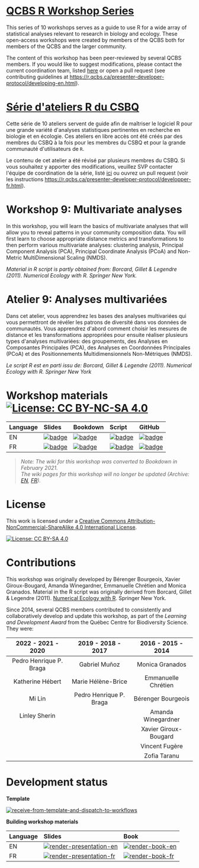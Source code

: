 # [QCBS R Workshop Series](https://r.qcbs.ca/)

This series of 10 workshops serves as a guide to use R for a wide array of statistical analyses relevant to research in biology and ecology. These open-access workshops were created by members of the QCBS both for members of the QCBS and the larger community.

The content of this workshop has been peer-reviewed by several QCBS members. If you would like to suggest modifications, please contact the current coordination team, listed [here](https://r.qcbs.ca/about/) or open a pull request (see contributing guidelines at <https://r.qcbs.ca/presenter-developer-protocol/developing-en.html>).

# [Série d'ateliers R du CSBQ](https://r.qcbs.ca/fr/)

Cette série de 10 ateliers servent de guide afin de maîtriser le logiciel R pour une grande variété d'analyses statistiques pertinentes en recherche en biologie et en écologie. Ces ateliers en libre accès ont été créés par des membres du CSBQ à la fois pour les membres du CSBQ et pour la grande communauté d'utilisateurs de `R`.

Le contenu de cet atelier a été révisé par plusieurs membres du CSBQ. Si vous souhaitez y apporter des modifications, veuillez SVP contacter l'équipe de coordination de la série, listé [ici](https://r.qcbs.ca/fr/about/) ou ouvrez un pull request (voir les instructions <https://r.qcbs.ca/presenter-developer-protocol/developper-fr.html>).


# Workshop 9: Multivariate analyses

In this workshop, you will learn the basics of multivariate analyses that will
allow you to reveal patterns in your community composition data. You will first
learn to choose appropriate distance metrics and transformations to then perform
various multivariate analyses: clustering analysis, Principal Component Analysis
(PCA), Principal Coordinate Analysis (PCoA) and
Non-Metric MultiDimensional Scaling (NMDS).

*Material in R script is partly obtained from: Borcard, Gillet & Legendre (2011). Numerical Ecology with R. Springer New York.*

# Atelier 9: Analyses multivariées

Dans cet atelier, vous apprendrez les bases des analyses multivariées qui vous
permettront de révéler les patrons de diversité dans vos données de communautés.
Vous apprendrez d'abord comment choisir les mesures de distance et les
transformations appropriées pour ensuite réaliser plusieurs types d'analyses
multivariées: des groupements, des Analyses en Composantes Principales (PCA), des Analyses en Coordonnées Principales
(PCoA) et des Positionnements Multidimensionnels Non-Métriques (NMDS).

*Le script R est en parti issu de: Borcard, Gillet & Legendre (2011). Numerical Ecology with R. Springer New York*

# Workshop materials [![License: CC BY-NC-SA 4.0](https://img.shields.io/badge/License-CC%20BY--NC--SA%204.0-lightgrey.svg)](https://creativecommons.org/licenses/by-nc-sa/4.0/)

Language | Slides | Bookdown | Script | GitHub 
:--------|:-------|:-----|:------ |:-------
EN | [![badge](https://img.shields.io/static/v1?style=flat-square&label=Slides&message=09&color=red&logo=html5)](https://r.qcbs.ca/workshop09/pres-en/workshop09-pres-en.html) | [![badge](https://img.shields.io/static/v1?style=flat-square&label=book&message=09&logo=github)](https://r.qcbs.ca/workshop09/book-en/index.html) | [![badge](https://img.shields.io/static/v1?style=flat-square&label=script&message=09&color=2a50b8&logo=r)](https://r.qcbs.ca/workshop09/book-en/workshop09-script-en.R) | [![badge](https://img.shields.io/static/v1?style=flat-square&label=repo&message=dev&color=6f42c1&logo=github)](https://github.com/QCBSRworkshops/workshop09) 
FR | [![badge](https://img.shields.io/static/v1?style=flat-square&label=Diapos&message=09&color=red&logo=html5)](https://r.qcbs.ca/workshop09/pres-fr/workshop09-pres-fr.html) | [![badge](https://img.shields.io/static/v1?style=flat-square&label=livre&message=09&logo=github)](https://r.qcbs.ca/workshop09/book-fr/index.html) | [![badge](https://img.shields.io/static/v1?style=flat-square&label=script&message=09&color=2a50b8&logo=r)](https://r.qcbs.ca/workshop09/book-fr/workshop09-script-fr.R) | [![badge](https://img.shields.io/static/v1?style=flat-square&label=repo&message=dev&color=6f42c1&logo=github)](https://github.com/QCBSRworkshops/workshop09) 

> *Note: The wiki for this workshop was converted to Bookdown in February 2021. <br> The wiki pages for this workshop will no longer be updated (Archive: [EN](https://wiki.qcbs.ca/r_workshop9), [FR](https://wiki.qcbs.ca/r_atelier9)).* 

# License

This work is licensed under a [Creative Commons Attribution-NonCommercial-ShareAlike 4.0 International License](https://creativecommons.org/licenses/by-sa/4.0/).

[![License: CC BY-SA 4.0](https://img.shields.io/badge/License-CC%20BY--SA%204.0-lightgrey.svg)](https://creativecommons.org/licenses/by-sa/4.0/)

# Contributions 

This workshop was originally developed by Bérenger Bourgeois, Xavier Giroux-Bougard, Amanda Winegardner, Emmanuelle Chrétien and Monica Granados. Material in the R script was originally derived from Borcard, Gillet & Legendre (2011). [Numerical Ecology with R](https://www.springer.com/us/book/9783319714035). Springer New York.

Since 2014, several QCBS members contributed to consistently and collaboratively develop and update this workshop, as part of the *Learning and Development Award* from the Québec Centre for Biodiversity Science. They were:

|      2022 - 2021 - 2020      |      2019 - 2018 - 2017     |      2016 - 2015 - 2014      |
|:----------------------------:|:---------------------------:|:----------------------------:|
| Pedro Henrique P. Braga  | Gabriel Muñoz | Monica Granados |
|  Katherine Hébert        | Marie Hélène-Brice  |   Emmanuelle Chrétien        |
|  Mi Lin                  | Pedro Henrique P. Braga | Bérenger Bourgeois     |
|  Linley Sherin           |                             | Amanda Winegardner       |
|                              |                             | Xavier Giroux-Bougard    |
|                              |                             | Vincent Fugère           |
|                              |                             | Zofia Taranu          |

# Development status

**Template** 

[![receive-from-template-and-dispatch-to-workflows](https://github.com/QCBSRworkshops/workshop09/workflows/receive-from-template-and-dispatch-to-workflows/badge.svg)](https://github.com/QCBSRworkshops/workshop09/actions?query=workflow%3Areceive-from-template-and-dispatch-to-workflows) 

**Building workshop materials**

Language | Slides | Book
:------- | :----- | :-----
EN  | [![render-presentation-en](https://github.com/QCBSRworkshops/workshop09/workflows/render-presentation-en/badge.svg)](https://github.com/QCBSRworkshops/workshop09/actions?query=workflow%3Arender-presentation-en) | [![render-book-en](https://github.com/QCBSRworkshops/workshop09/workflows/render-book-en/badge.svg)](https://github.com/QCBSRworkshops/workshop09/actions?query=workflow%3Arender-book-en)
FR   | [![render-presentation-fr](https://github.com/QCBSRworkshops/workshop09/workflows/render-presentation-fr/badge.svg)](https://github.com/QCBSRworkshops/workshop09/actions?query=workflow%3Arender-presentation-fr) | [![render-book-fr](https://github.com/QCBSRworkshops/workshop09/workflows/render-book-fr/badge.svg)](https://github.com/QCBSRworkshops/workshop09/actions?query=workflow%3Arender-book-fr)
